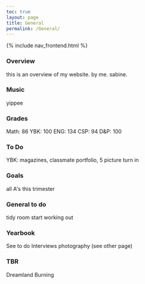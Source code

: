 ```yaml
---
toc: true
layout: page
title: General
permalink: /General/
---
```


{% include nav_frontend.html %}

### Overview

this is an overview of my website. by me. sabine. 

### Music

yippee

### Grades

Math: 86
YBK: 100
ENG: 134
CSP: 94
D&P: 100
### To Do
YBK: magazines, classmate portfolio, 5 picture turn in

### Goals

all A's this trimester

### General to do

tidy room
start working out

### Yearbook

See to do 
Interviews
photography (see other page)

### TBR

Dreamland Burning